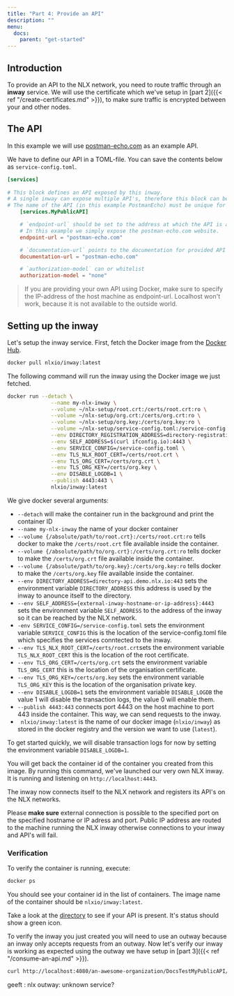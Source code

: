 ```yaml
---
title: "Part 4: Provide an API"
description: ""
menu:
  docs:
    parent: "get-started"
---
```


## Introduction

To provide an API to the NLX network, you need to route traffic through an **inway** service.
We will use the certificate which we've setup in [part 2]({{< ref "/create-certificates.md" >}}), to make sure traffic is encrypted between your and other nodes.

## The API

In this example we will use [postman-echo.com](https://postman-echo.com) as an example API.

We have to define our API in a TOML-file. You can save the contents below as `service-config.toml`.

```toml
[services]
    
# This block defines an API exposed by this inway.
# A single inway can expose multiple API's, therefore this block can be added multiple times.
# The name of the API (in this example PostmanEcho) must be unique for each block.
    [services.MyPublicAPI]

    # `endpoint-url` should be set to the address at which the API is available.
    # In this example we simply expose the postman-echo.com website.
    endpoint-url = "postman-echo.com"

    # `documentation-url` points to the documentation for provided API
    documentation-url = "postman-echo.com"

    # `authorization-model` can or whitelist
    authorization-model = "none"
```

> If you are providing your own API using Docker, make sure to specify the IP-address of the host machine as endpoint-url. 
Localhost won't work, because it is not available to the outside world.

## Setting up the inway

Let's setup the inway service. First, fetch the Docker image from the [Docker Hub](https://hub.docker.com/u/nlxio).
    
```bash
docker pull nlxio/inway:latest
```

The following command will run the inway using the Docker image we just fetched.

```bash
docker run --detach \
              --name my-nlx-inway \
              --volume ~/nlx-setup/root.crt:/certs/root.crt:ro \
              --volume ~/nlx-setup/org.crt:/certs/org.crt:ro \
              --volume ~/nlx-setup/org.key:/certs/org.key:ro \
              --volume ~/nlx-setup/service-config.toml:/service-config.toml:ro \
              --env DIRECTORY_REGISTRATION_ADDRESS=directory-registration-api.demo.nlx.io:443 \
              --env SELF_ADDRESS=$(curl ifconfig.io):4443 \
              --env SERVICE_CONFIG=/service-config.toml \
              --env TLS_NLX_ROOT_CERT=/certs/root.crt \
              --env TLS_ORG_CERT=/certs/org.crt \
              --env TLS_ORG_KEY=/certs/org.key \
              --env DISABLE_LOGDB=1 \
              --publish 4443:443 \
              nlxio/inway:latest
```

We give docker several arguments:

- `--detach` will make the container run in the background and print the container ID
- `--name my-nlx-inway` the name of your docker container 
- `--volume {/absolute/path/to/root.crt}:/certs/root.crt:ro` tells docker to make the `/certs/root.crt` file available inside the container.
- `--volume {/absolute/path/to/org.crt}:/certs/org.crt:ro` tells docker to make the `/certs/org.crt` file available inside the container.
- `--volume {/absolute/path/to/org.key}:/certs/org.key:ro` tells docker to make the `/certs/org.key` file available inside the container.
- `--env DIRECTORY_ADDRESS=directory-api.demo.nlx.io:443` sets the environment variable `DIRECTORY_ADDRESS` this address is used by the inway to anounce itself to the directory.
- `--env SELF_ADDRESS={external-inway-hostname-or-ip-address}:4443` sets the environment variable `SELF_ADDRESS` to the address of the inway so it can be reached by the NLX network.
- `-env SERVICE_CONFIG=/service-config.toml` sets the environment variable `SERVICE_CONFIG` this is the location of the service-config.toml file which specifies the services conntected to the inway.
- `--env TLS_NLX_ROOT_CERT=/certs/root.crt`sets the environment variable `TLS_NLX_ROOT_CERT` this is the location of the root certificate.
- `--env TLS_ORG_CERT=/certs/org.crt` sets the environment variable `TLS_ORG_CERT` this is the location of the organisation certificate.
- `--env TLS_ORG_KEY=/certs/org.key` sets the environment variable `TLS_ORG_KEY` this is the location of the organisation private key.
- `--env DISABLE_LOGDB=1` sets the environment variable `DISABLE_LOGDB` the value 1 will disable the transaction logs, the value 0 will enable them.
- `--publish 4443:443` connects port 4443 on the host machine to port 443 inside the container. This way, we can send requests to the inway.
- ` nlxio/inway:latest` is the name of our docker image (`nlxio/inway`) as stored in the docker registry and the version we want to use (`latest`).

To get started quickly, we will disable transaction logs for now by setting the environment variable `DISABLE_LOGDB=1`. 

You will get back the container id of the container you created from this image.
By running this command, we've launched our very own NLX inway. It is running and listening on `http://localhost:4443`.

The inway now connects itself to the NLX network and registers its API's on the NLX networks.

Please **make sure** external connection is possible to the specified port on the specified hostname or IP adress and port.
Public IP address are routed to the machine running the NLX inway otherwise connections to your inway and API's will fail.

### Verification

To verify the container is running, execute:

```bash
docker ps
```

You should see your container id in the list of containers. The image name  of the container should be `nlxio/inway:latest`.

Take a look at the [directory](https://directory.nlx.io) to see if your API is present. It's status should show a green icon.

To verify the inway you just created you will need to use an outway because an inway only accepts requests from an outway. 
Now let's verify our inway is working as expected using the outway we have setup in [part 3]({{< ref "/consume-an-api.md" >}}).

```bash
curl http://localhost:4080/an-awesome-organization/DocsTestMyPublicAPI/
```

geeft : nlx outway: unknown service?
